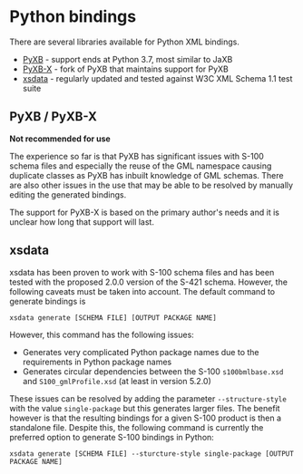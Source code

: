 # Python bindings

There are several libraries available for Python XML bindings. 

* [PyXB](https://pabigot.github.io/pyxb/) - support ends at Python 3.7, most similar to JaXB
* [PyXB-X](https://github.com/renalreg/PyXB-X) - fork of PyXB that maintains support for PyXB
* [xsdata](https://github.com/tefra/xsdata) - regularly updated and tested against W3C XML Schema 1.1 test suite

## PyXB / PyXB-X

**Not recommended for use**

The experience so far is that PyXB has significant issues with S-100 schema files and especially the reuse of the GML namespace causing duplicate classes as PyXB has inbuilt knowledge of GML schemas. There are also other issues in the use that may be able to be resolved by manually editing the generated bindings. 

The support for PyXB-X is based on the primary author's needs and it is unclear how long that support will last.

## xsdata

xsdata has been proven to work with S-100 schema files and has been tested with the proposed 2.0.0 version of the S-421 schema. However, the following caveats must be taken into account. The default command to generate bindings is 

```
xsdata generate [SCHEMA FILE] [OUTPUT PACKAGE NAME]
```

However, this command has the following issues:

* Generates very complicated Python package names due to the requirements in Python package names
* Generates circular dependencies between the S-100 `s100bmlbase.xsd` and `S100_gmlProfile.xsd` (at least in version 5.2.0) 

These issues can be resolved by adding the parameter `--structure-style` with the value `single-package` but this generates larger files. The benefit however is that the resulting bindings for a given S-100 product is then a standalone file. Despite this, the following command is currently the preferred option to generate S-100 bindings in Python:

```
xsdata generate [SCHEMA FILE] --sturcture-style single-package [OUTPUT PACKAGE NAME]
```